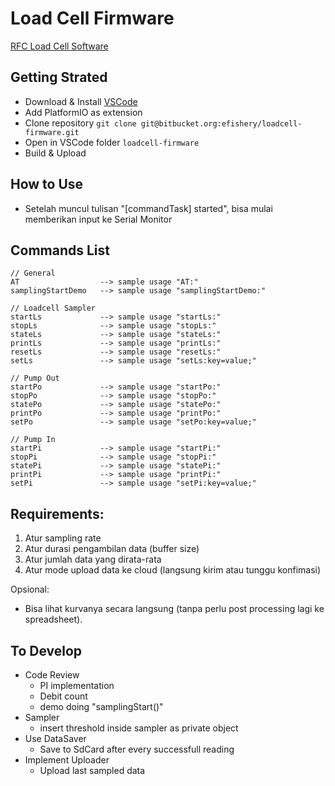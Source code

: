 # Load Cell Firmware

[RFC Load Cell Software](https://docs.google.com/document/u/1/d/1FqSV9YbJ6J2EdJItCOYNZRxmBQPkKjuD6bdd6zNWwVM/edit#)

## Getting Strated
- Download & Install [VSCode](https://code.visualstudio.com/download)
- Add PlatformIO as extension
- Clone repository `git clone git@bitbucket.org:efishery/loadcell-firmware.git`
- Open in VSCode folder `loadcell-firmware`
- Build & Upload

## How to Use
- Setelah muncul tulisan "[commandTask] started", bisa mulai memberikan input ke Serial Monitor

## Commands List
```
// General
AT                  --> sample usage "AT:"
samplingStartDemo   --> sample usage "samplingStartDemo:"

// Loadcell Sampler
startLs             --> sample usage "startLs:"
stopLs              --> sample usage "stopLs:"
stateLs             --> sample usage "stateLs:"
printLs             --> sample usage "printLs:"
resetLs             --> sample usage "resetLs:"
setLs               --> sample usage "setLs:key=value;"

// Pump Out
startPo             --> sample usage "startPo:"
stopPo              --> sample usage "stopPo:"
statePo             --> sample usage "statePo:"
printPo             --> sample usage "printPo:"
setPo               --> sample usage "setPo:key=value;"

// Pump In
startPi             --> sample usage "startPi:"
stopPi              --> sample usage "stopPi:"
statePi             --> sample usage "statePi:"
printPi             --> sample usage "printPi:"
setPi               --> sample usage "setPi:key=value;"
```

## Requirements:
1. Atur sampling rate
2. Atur durasi pengambilan data (buffer size)
3. Atur jumlah data yang dirata-rata
4. Atur mode upload data ke cloud (langsung kirim atau tunggu konfimasi)

Opsional:

- Bisa lihat kurvanya secara langsung (tanpa perlu post processing lagi ke spreadsheet).

## To Develop
- Code Review
    - PI implementation
    - Debit count
    - demo doing "samplingStart()"
- Sampler
    - insert threshold inside sampler as private object
- Use DataSaver
    - Save to SdCard after every successfull reading
- Implement Uploader
    - Upload last sampled data